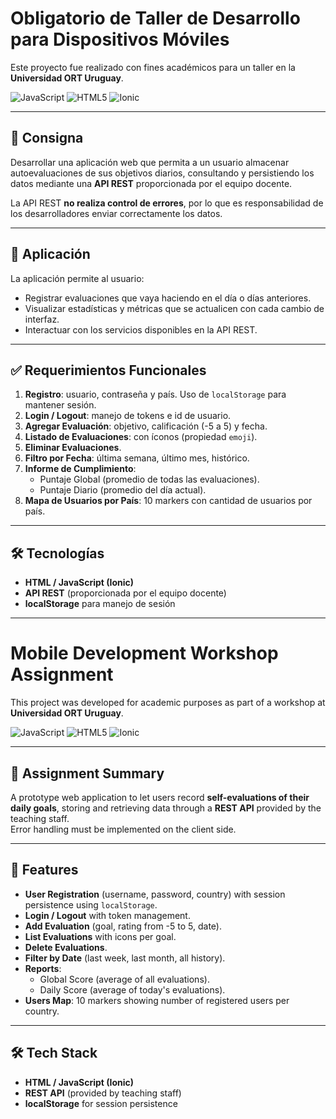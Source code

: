 # Obligatorio de Taller de Desarrollo para Dispositivos Móviles
Este proyecto fue realizado con fines académicos para un taller en la **Universidad ORT Uruguay**.  

![JavaScript](https://img.shields.io/badge/javascript-ES6-yellow?logo=javascript)
![HTML5](https://img.shields.io/badge/HTML-5-orange?logo=html5)
![Ionic](https://img.shields.io/badge/Ionic-Framework-blueviolet?logo=ionic)

---

## 📄 Consigna
Desarrollar una aplicación web que permita a un usuario almacenar autoevaluaciones de sus objetivos diarios, consultando y persistiendo los datos mediante una **API REST** proporcionada por el equipo docente.  

La API REST **no realiza control de errores**, por lo que es responsabilidad de los desarrolladores enviar correctamente los datos.  

---

## 🚀 Aplicación
La aplicación permite al usuario:
- Registrar evaluaciones que vaya haciendo en el día o días anteriores.
- Visualizar estadísticas y métricas que se actualicen con cada cambio de interfaz.
- Interactuar con los servicios disponibles en la API REST.

---

## ✅ Requerimientos Funcionales

1. **Registro**: usuario, contraseña y país. Uso de `localStorage` para mantener sesión.  
2. **Login / Logout**: manejo de tokens e id de usuario.  
3. **Agregar Evaluación**: objetivo, calificación (-5 a 5) y fecha.  
4. **Listado de Evaluaciones**: con íconos (propiedad `emoji`).  
5. **Eliminar Evaluaciones**.  
6. **Filtro por Fecha**: última semana, último mes, histórico.  
7. **Informe de Cumplimiento**:  
   - Puntaje Global (promedio de todas las evaluaciones).  
   - Puntaje Diario (promedio del día actual).  
8. **Mapa de Usuarios por País**: 10 markers con cantidad de usuarios por país.  

---

## 🛠️ Tecnologías
- **HTML / JavaScript (Ionic)**
- **API REST** (proporcionada por el equipo docente)
- **localStorage** para manejo de sesión

---

# Mobile Development Workshop Assignment
This project was developed for academic purposes as part of a workshop at **Universidad ORT Uruguay**.  

![JavaScript](https://img.shields.io/badge/javascript-ES6-yellow?logo=javascript)
![HTML5](https://img.shields.io/badge/HTML-5-orange?logo=html5)
![Ionic](https://img.shields.io/badge/Ionic-Framework-blueviolet?logo=ionic)

---

## 📄 Assignment Summary
A prototype web application to let users record **self-evaluations of their daily goals**, storing and retrieving data through a **REST API** provided by the teaching staff.  
Error handling must be implemented on the client side.  

---

## 🚀 Features
- **User Registration** (username, password, country) with session persistence using `localStorage`.  
- **Login / Logout** with token management.  
- **Add Evaluation** (goal, rating from -5 to 5, date).  
- **List Evaluations** with icons per goal.  
- **Delete Evaluations**.  
- **Filter by Date** (last week, last month, all history).  
- **Reports**:  
  - Global Score (average of all evaluations).  
  - Daily Score (average of today's evaluations).  
- **Users Map**: 10 markers showing number of registered users per country.  

---

## 🛠️ Tech Stack
- **HTML / JavaScript (Ionic)**
- **REST API** (provided by teaching staff)
- **localStorage** for session persistence

